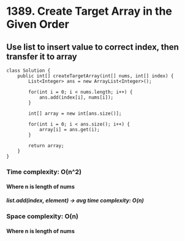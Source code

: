 # 1389. Create Target Array in the Given Order
## Use list to insert value to correct index, then transfer it to array

```
class Solution {
    public int[] createTargetArray(int[] nums, int[] index) {
        List<Integer> ans = new ArrayList<Integer>();
		
		for(int i = 0; i < nums.length; i++) {
			ans.add(index[i], nums[i]);
		}
		
		int[] array = new int[ans.size()];
		
		for(int i = 0; i < ans.size(); i++) {
			array[i] = ans.get(i);
		}
		
		return array;
    }
}
```

### Time complexity: O(n^2)
#### Where n is length of nums
##### list.add(index, element) -> avg time complexity: O(n)
### Space complexity: O(n)
#### Where n is length of nums